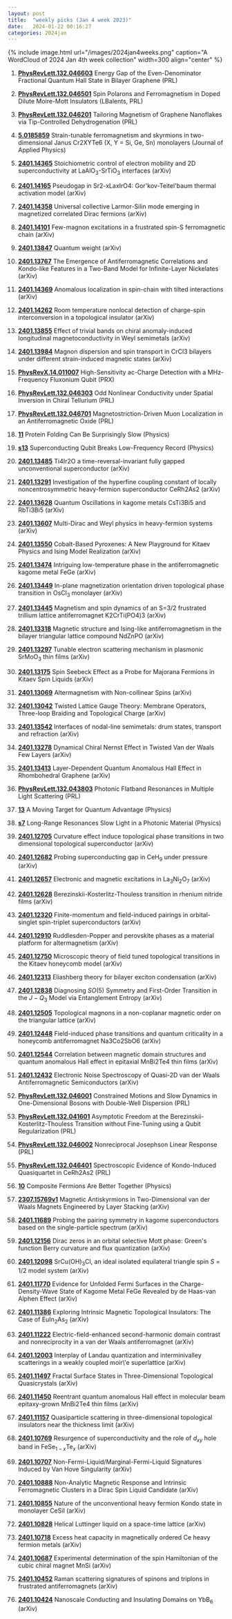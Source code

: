 ```yaml
---
layout: post
title:  "weekly picks (Jan 4 week 2023)"
date:   2024-01-22 00:16:27
categories: 2024jan
---
```



{% include image.html url="/images/2024jan4weeks.png" caption="A WordCloud of 2024 Jan 4th week collection" width=300 align="center" %}



1. **[PhysRevLett.132.046603](https://link.aps.org/doi/10.1103/PhysRevLett.132.046603)** Energy Gap of the Even-Denominator Fractional Quantum Hall State in Bilayer Graphene (PRL)



1. **[PhysRevLett.132.046501](https://link.aps.org/doi/10.1103/PhysRevLett.132.046501)** Spin Polarons and Ferromagnetism in Doped Dilute Moire-Mott Insulators (LBalents, PRL)

1. **[PhysRevLett.132.046201](https://link.aps.org/doi/10.1103/PhysRevLett.132.046201)** Tailoring Magnetism of Graphene Nanoflakes via Tip-Controlled Dehydrogenation (PRL)



1. **[5.0185859](https://doi.org/10.1063/5.0185859)** Strain-tunable ferromagnetism and skyrmions in two-dimensional Janus Cr2XYTe6 (X, Y = Si, Ge, Sn) monolayers (Journal of Applied Physics)



1. **[2401.14365](http://arxiv.org/abs/2401.14365)** Stoichiometric control of electron mobility and 2D superconductivity at LaAlO$_3$-SrTiO$_3$ interfaces (arXiv)

1. **[2401.14165](http://arxiv.org/abs/2401.14165)** Pseudogap in Sr2-xLaxIrO4: Gor'kov-Teitel'baum thermal activation model (arXiv)

1. **[2401.14358](http://arxiv.org/abs/2401.14358)** Universal collective Larmor-Silin mode emerging in magnetized correlated Dirac fermions (arXiv)

1. **[2401.14101](http://arxiv.org/abs/2401.14101)** Few-magnon excitations in a frustrated spin-S ferromagnetic chain (arXiv)

1. **[2401.13847](http://arxiv.org/abs/2401.13847)** Quantum weight (arXiv)

1. **[2401.13767](http://arxiv.org/abs/2401.13767)** The Emergence of Antiferromagnetic Correlations and Kondo-like Features in a Two-Band Model for Infinite-Layer Nickelates (arXiv)

1. **[2401.14369](http://arxiv.org/abs/2401.14369)** Anomalous localization in spin-chain with tilted interactions (arXiv)

1. **[2401.14262](http://arxiv.org/abs/2401.14262)** Room temperature nonlocal detection of charge-spin interconversion in a topological insulator (arXiv)

1. **[2401.13855](http://arxiv.org/abs/2401.13855)** Effect of trivial bands on chiral anomaly-induced longitudinal magnetoconductivity in Weyl semimetals (arXiv)

1. **[2401.13984](http://arxiv.org/abs/2401.13984)** Magnon dispersion and spin transport in CrCl3 bilayers under different strain-induced magnetic states (arXiv)



1. **[PhysRevX.14.011007](https://link.aps.org/doi/10.1103/PhysRevX.14.011007)** High-Sensitivity ac-Charge Detection with a MHz-Frequency Fluxonium Qubit (PRX)

1. **[PhysRevLett.132.046303](https://link.aps.org/doi/10.1103/PhysRevLett.132.046303)** Odd Nonlinear Conductivity under Spatial Inversion in Chiral Tellurium (PRL)

1. **[PhysRevLett.132.046701](https://link.aps.org/doi/10.1103/PhysRevLett.132.046701)** Magnetostriction-Driven Muon Localization in an Antiferromagnetic Oxide (PRL)

1. **[11](https://physics.aps.org/articles/v17/11)** Protein Folding Can Be Surprisingly Slow (Physics)

1. **[s13](https://physics.aps.org/articles/v17/s13)** Superconducting Qubit Breaks Low-Frequency Record (Physics)




1. **[2401.13485](http://arxiv.org/abs/2401.13485)** Ti4Ir2O a time-reversal-invariant fully gapped unconventional superconductor (arXiv)

1. **[2401.13291](http://arxiv.org/abs/2401.13291)** Investigation of the hyperfine coupling constant of locally noncentrosymmetric heavy-fermion superconductor CeRh2As2 (arXiv)

1. **[2401.13628](http://arxiv.org/abs/2401.13628)** Quantum Oscillations in kagome metals CsTi3Bi5 and RbTi3Bi5 (arXiv)

1. **[2401.13607](http://arxiv.org/abs/2401.13607)** Multi-Dirac and Weyl physics in heavy-fermion systems (arXiv)

1. **[2401.13550](http://arxiv.org/abs/2401.13550)** Cobalt-Based Pyroxenes: A New Playground for Kitaev Physics and Ising Model Realization (arXiv)

1. **[2401.13474](http://arxiv.org/abs/2401.13474)** Intriguing low-temperature phase in the antiferromagnetic kagome metal FeGe (arXiv)

1. **[2401.13449](http://arxiv.org/abs/2401.13449)** In-plane magnetization orientation driven topological phase transition in OsCl$_3$ monolayer (arXiv)

1. **[2401.13445](http://arxiv.org/abs/2401.13445)** Magnetism and spin dynamics of an S=3/2 frustrated trillium lattice antiferromagnet K2CrTi(PO4)3 (arXiv)

1. **[2401.13318](http://arxiv.org/abs/2401.13318)** Magnetic structure and Ising-like antiferromagnetism in the bilayer triangular lattice compound NdZnPO (arXiv)

1. **[2401.13297](http://arxiv.org/abs/2401.13297)** Tunable electron scattering mechanism in plasmonic SrMoO$_3$ thin films (arXiv)

1. **[2401.13175](http://arxiv.org/abs/2401.13175)** Spin Seebeck Effect as a Probe for Majorana Fermions in Kitaev Spin Liquids (arXiv)

1. **[2401.13069](http://arxiv.org/abs/2401.13069)** Altermagnetism with Non-collinear Spins (arXiv)

1. **[2401.13042](http://arxiv.org/abs/2401.13042)** Twisted Lattice Gauge Theory: Membrane Operators, Three-loop Braiding and Topological Charge (arXiv)

1. **[2401.13542](http://arxiv.org/abs/2401.13542)** Interfaces of nodal-line semimetals: drum states, transport and refraction (arXiv)

1. **[2401.13278](http://arxiv.org/abs/2401.13278)** Dynamical Chiral Nernst Effect in Twisted Van der Waals Few Layers (arXiv)

1. **[2401.13413](http://arxiv.org/abs/2401.13413)** Layer-Dependent Quantum Anomalous Hall Effect in Rhombohedral Graphene (arXiv)




1. **[PhysRevLett.132.043803](https://link.aps.org/doi/10.1103/PhysRevLett.132.043803)** Photonic Flatband Resonances in Multiple Light Scattering (PRL)

1. **[13](https://physics.aps.org/articles/v17/13)** A Moving Target for Quantum Advantage (Physics)

1. **[s7](https://physics.aps.org/articles/v17/s7)** Long-Range Resonances Slow Light in a Photonic Material (Physics)



1. **[2401.12705](http://arxiv.org/abs/2401.12705)** Curvature effect induce topological phase transitions in two dimensional topological superconductor (arXiv)

1. **[2401.12682](http://arxiv.org/abs/2401.12682)** Probing superconducting gap in CeH$_9$ under pressure (arXiv)

1. **[2401.12657](http://arxiv.org/abs/2401.12657)** Electronic and magnetic excitations in La$_3$Ni$_2$O$_7$ (arXiv)

1. **[2401.12628](http://arxiv.org/abs/2401.12628)** Berezinskii-Kosterlitz-Thouless transition in rhenium nitride films (arXiv)

1. **[2401.12320](http://arxiv.org/abs/2401.12320)** Finite-momentum and field-induced pairings in orbital-singlet spin-triplet superconductors (arXiv)

1. **[2401.12910](http://arxiv.org/abs/2401.12910)** Ruddlesden-Popper and perovskite phases as a material platform for altermagnetism (arXiv)

1. **[2401.12750](http://arxiv.org/abs/2401.12750)** Microscopic theory of field tuned topological transitions in the Kitaev honeycomb model (arXiv)

1. **[2401.12313](http://arxiv.org/abs/2401.12313)** Eliashberg theory for bilayer exciton condensation (arXiv)

1. **[2401.12838](http://arxiv.org/abs/2401.12838)** Diagnosing $SO(5)$ Symmetry and First-Order Transition in the $J-Q_3$ Model via Entanglement Entropy (arXiv)

1. **[2401.12505](http://arxiv.org/abs/2401.12505)** Topological magnons in a non-coplanar magnetic order on the triangular lattice (arXiv)

1. **[2401.12448](http://arxiv.org/abs/2401.12448)** Field-induced phase transitions and quantum criticality in a honeycomb antiferromagnet Na3Co2SbO6 (arXiv)

1. **[2401.12544](http://arxiv.org/abs/2401.12544)** Correlation between magnetic domain structures and quantum anomalous Hall effect in epitaxial MnBi2Te4 thin films (arXiv)

1. **[2401.12432](http://arxiv.org/abs/2401.12432)** Electronic Noise Spectroscopy of Quasi-2D van der Waals Antiferromagnetic Semiconductors (arXiv)








1. **[PhysRevLett.132.046001](https://link.aps.org/doi/10.1103/PhysRevLett.132.046001)** Constrained Motions and Slow Dynamics in One-Dimensional Bosons with Double-Well Dispersion (PRL)

1. **[PhysRevLett.132.041601](https://link.aps.org/doi/10.1103/PhysRevLett.132.041601)** Asymptotic Freedom at the Berezinskii-Kosterlitz-Thouless Transition without Fine-Tuning using a Qubit Regularization (PRL)

1. **[PhysRevLett.132.046002](https://link.aps.org/doi/10.1103/PhysRevLett.132.046002)** Nonreciprocal Josephson Linear Response (PRL)

1. **[PhysRevLett.132.046401](https://link.aps.org/doi/10.1103/PhysRevLett.132.046401)** Spectroscopic Evidence of Kondo-Induced Quasiquartet in CeRh2As2 (PRL)

1. **[10](https://physics.aps.org/articles/v17/10)** Composite Fermions Are Better Together (Physics)



1. **[2307.15769v1](https://arxiv.org/abs/2307.15769v1)** Magnetic Antiskyrmions in Two-Dimensional van der Waals Magnets Engineered by Layer Stacking (arXiv)


1. **[2401.11689](http://arxiv.org/abs/2401.11689)** Probing the pairing symmetry in kagome superconductors based on the single-particle spectrum (arXiv)

1. **[2401.12156](http://arxiv.org/abs/2401.12156)** Dirac zeros in an orbital selective Mott phase: Green's function Berry curvature and flux quantization (arXiv)

1. **[2401.12098](http://arxiv.org/abs/2401.12098)** SrCu(OH)$_3$Cl, an ideal isolated equilateral triangle spin $S$ = 1/2 model system (arXiv)

1. **[2401.11770](http://arxiv.org/abs/2401.11770)** Evidence for Unfolded Fermi Surfaces in the Charge-Density-Wave State of Kagome Metal FeGe Revealed by de Haas-van Alphen Effect (arXiv)

1. **[2401.11386](http://arxiv.org/abs/2401.11386)** Exploring Intrinsic Magnetic Topological Insulators: The Case of EuIn$_2$As$_2$ (arXiv)

1. **[2401.11222](http://arxiv.org/abs/2401.11222)** Electric-field-enhanced second-harmonic domain contrast and nonreciprocity in a van der Waals antiferromagnet (arXiv)

1. **[2401.12003](http://arxiv.org/abs/2401.12003)** Interplay of Landau quantization and interminivalley scatterings in a weakly coupled moir\\'e superlattice (arXiv)

1. **[2401.11497](http://arxiv.org/abs/2401.11497)** Fractal Surface States in Three-Dimensional Topological Quasicrystals (arXiv)

1. **[2401.11450](http://arxiv.org/abs/2401.11450)** Reentrant quantum anomalous Hall effect in molecular beam epitaxy-grown MnBi2Te4 thin films (arXiv)

1. **[2401.11157](http://arxiv.org/abs/2401.11157)** Quasiparticle scattering in three-dimensional topological insulators near the thickness limit (arXiv)




1. **[2401.10769](http://arxiv.org/abs/2401.10769)** Resurgence of superconductivity and the role of $d_{xy}$ hole band in FeSe$_{1-x}$Te$_x$ (arXiv)

1. **[2401.10707](http://arxiv.org/abs/2401.10707)** Non-Fermi-Liquid/Marginal-Fermi-Liquid Signatures Induced by Van Hove Singularity (arXiv)

1. **[2401.10888](http://arxiv.org/abs/2401.10888)** Non-Analytic Magnetic Response and Intrinsic Ferromagnetic Clusters in a Dirac Spin Liquid Candidate (arXiv)

1. **[2401.10855](http://arxiv.org/abs/2401.10855)** Nature of the unconventional heavy fermion Kondo state in monolayer CeSiI (arXiv)

1. **[2401.10828](http://arxiv.org/abs/2401.10828)** Helical Luttinger liquid on a space-time lattice (arXiv)

1. **[2401.10718](http://arxiv.org/abs/2401.10718)** Excess heat capacity in magnetically ordered Ce heavy fermion metals (arXiv)

1. **[2401.10687](http://arxiv.org/abs/2401.10687)** Experimental determination of the spin Hamiltonian of the cubic chiral magnet MnSi (arXiv)

1. **[2401.10452](http://arxiv.org/abs/2401.10452)** Raman scattering signatures of spinons and triplons in frustrated antiferromagnets (arXiv)

1. **[2401.10424](http://arxiv.org/abs/2401.10424)** Nanoscale Conducting and Insulating Domains on YbB$_6$ (arXiv)
